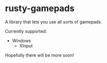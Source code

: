 # rusty-gamepads

A library that lets you use all sorts of gamepads.

Currently supported:

* Windows
  * XInput

Hopefully there will be more soon!
